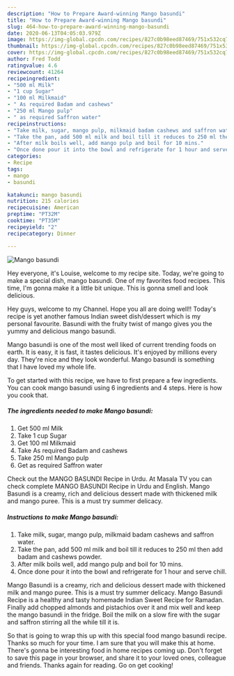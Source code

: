 ```yaml
---
description: "How to Prepare Award-winning Mango basundi"
title: "How to Prepare Award-winning Mango basundi"
slug: 464-how-to-prepare-award-winning-mango-basundi
date: 2020-06-13T04:05:03.979Z
image: https://img-global.cpcdn.com/recipes/827c0b98eed87469/751x532cq70/mango-basundi-recipe-main-photo.jpg
thumbnail: https://img-global.cpcdn.com/recipes/827c0b98eed87469/751x532cq70/mango-basundi-recipe-main-photo.jpg
cover: https://img-global.cpcdn.com/recipes/827c0b98eed87469/751x532cq70/mango-basundi-recipe-main-photo.jpg
author: Fred Todd
ratingvalue: 4.6
reviewcount: 41264
recipeingredient:
- "500 ml Milk"
- "1 cup Sugar"
- "100 ml Milkmaid"
- " As required Badam and cashews"
- "250 ml Mango pulp"
- " as required Saffron water"
recipeinstructions:
- "Take milk, sugar, mango pulp, milkmaid badam cashews and saffron water."
- "Take the pan, add 500 ml milk and boil till it reduces to 250 ml then add badam and cashews powder."
- "After milk boils well, add mango pulp and boil for 10 mins."
- "Once done pour it into the bowl and refrigerate for 1 hour and serve chill."
categories:
- Recipe
tags:
- mango
- basundi

katakunci: mango basundi 
nutrition: 215 calories
recipecuisine: American
preptime: "PT32M"
cooktime: "PT35M"
recipeyield: "2"
recipecategory: Dinner

---
```



![Mango basundi](https://img-global.cpcdn.com/recipes/827c0b98eed87469/751x532cq70/mango-basundi-recipe-main-photo.jpg)

Hey everyone, it's Louise, welcome to my recipe site. Today, we're going to make a special dish, mango basundi. One of my favorites food recipes. This time, I'm gonna make it a little bit unique. This is gonna smell and look delicious.

Hey guys, welcome to my Channel. Hope you all are doing well!! Today&#39;s recipe is yet another famous Indian sweet dish/dessert which is my personal favourite. Basundi with the fruity twist of mango gives you the yummy and delicious mango basundi.

Mango basundi is one of the most well liked of current trending foods on earth. It is easy, it is fast, it tastes delicious. It's enjoyed by millions every day. They're nice and they look wonderful. Mango basundi is something that I have loved my whole life.


To get started with this recipe, we have to first prepare a few ingredients. You can cook mango basundi using 6 ingredients and 4 steps. Here is how you cook that.

<!--inarticleads1-->

##### The ingredients needed to make Mango basundi:

1. Get 500 ml Milk
1. Take 1 cup Sugar
1. Get 100 ml Milkmaid
1. Take  As required Badam and cashews
1. Take 250 ml Mango pulp
1. Get  as required Saffron water


Check out the MANGO BASUNDI Recipe in Urdu. At Masala TV you can check complete MANGO BASUNDI Recipe in Urdu and English. Mango Basundi is a creamy, rich and delicious dessert made with thickened milk and mango puree. This is a must try summer delicacy. 

<!--inarticleads2-->

##### Instructions to make Mango basundi:

1. Take milk, sugar, mango pulp, milkmaid badam cashews and saffron water.
1. Take the pan, add 500 ml milk and boil till it reduces to 250 ml then add badam and cashews powder.
1. After milk boils well, add mango pulp and boil for 10 mins.
1. Once done pour it into the bowl and refrigerate for 1 hour and serve chill.


Mango Basundi is a creamy, rich and delicious dessert made with thickened milk and mango puree. This is a must try summer delicacy. Mango Basundi Recipe is a healthy and tasty homemade Indian Sweet Recipe for Ramadan. Finally add chopped almonds and pistachios over it and mix well and keep the mango basundi in the fridge. Boil the milk on a slow fire with the sugar and saffron stirring all the while till it is. 

So that is going to wrap this up with this special food mango basundi recipe. Thanks so much for your time. I am sure that you will make this at home. There's gonna be interesting food in home recipes coming up. Don't forget to save this page in your browser, and share it to your loved ones, colleague and friends. Thanks again for reading. Go on get cooking!
